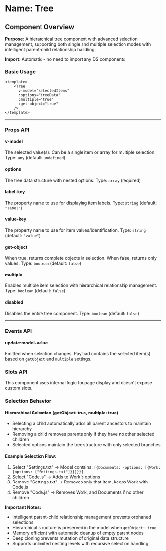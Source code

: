# Name: Tree
## Component Overview

**Purpose**: A hierarchical tree component with advanced selection management, supporting both single and multiple selection modes with intelligent parent-child relationship handling.

**Import**: Automatic - no need to import any DS components

### Basic Usage

```vue
<template>
    <Tree 
      v-model="selectedItems"
      :options="treeData"
      :multiple="true"
      :get-object="true"
    />
</template>
```

---

### Props API

#### v-model
The selected value(s). Can be a single item or array for multiple selection. Type: `any` (default: `undefined`)

#### options
The tree data structure with nested options. Type: `array` (required)

#### label-key
The property name to use for displaying item labels. Type: `string` (default: `"label"`)

#### value-key
The property name to use for item values/identification. Type: `string` (default: `"value"`)

#### get-object
When true, returns complete objects in selection. When false, returns only values. Type: `boolean` (default: `false`)

#### multiple
Enables multiple item selection with hierarchical relationship management. Type: `boolean` (default: `false`)

#### disabled
Disables the entire tree component. Type: `boolean` (default: `false`)

---

### Events API

#### update:model-value
Emitted when selection changes. Payload contains the selected item(s) based on `getObject` and `multiple` settings.

### Slots API

This component uses internal logic for page display and doesn't expose custom slots.

### Selection Behavior

#### Hierarchical Selection (getObject: true, multiple: true)
- Selecting a child automatically adds all parent ancestors to maintain hierarchy
- Removing a child removes parents only if they have no other selected children
- Selected options maintain the tree structure with only selected branches

#### Example Selection Flow:
1. Select "Settings.txt" → Model contains: `[{Documents: {options: [{Work: {options: ["Settings.txt"]}}]}}]`
2. Select "Code.js" → Adds to Work's options
3. Remove "Settings.txt" → Removes only that item, keeps Work with Code.js
4. Remove "Code.js" → Removes Work, and Documents if no other children

**Important Notes:**
- Intelligent parent-child relationship management prevents orphaned selections
- Hierarchical structure is preserved in the model when `getObject: true`
- Memory efficient with automatic cleanup of empty parent nodes
- Deep cloning prevents mutation of original data structure
- Supports unlimited nesting levels with recursive selection handling